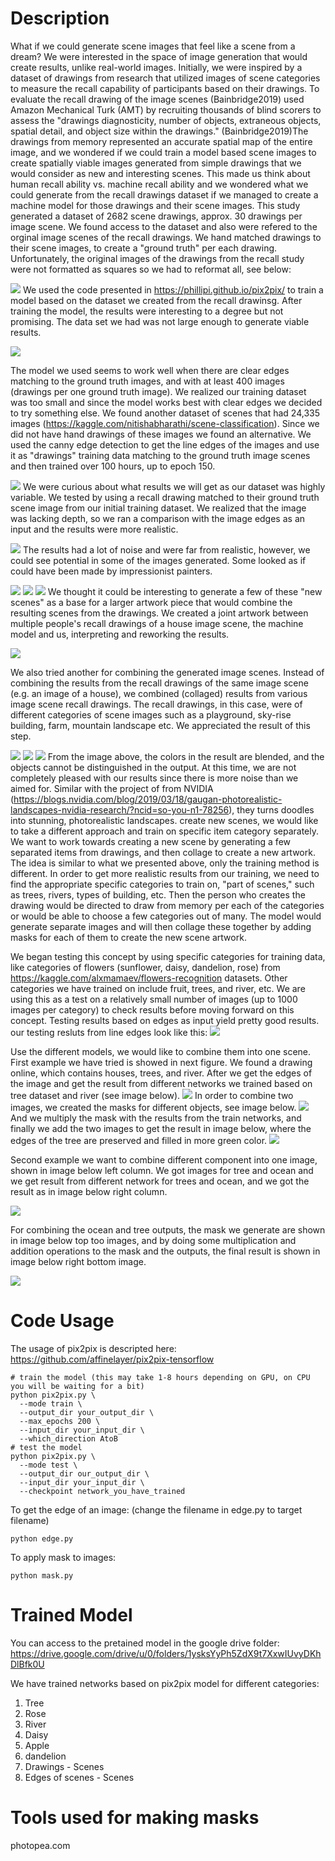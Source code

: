 # Description
What if we could generate scene images that feel like a scene from a dream? We were interested in the space of image generation that would create results, unlike real-world images. Initially, we were inspired by a dataset of drawings from research that utilized images of scene categories to measure the recall capability of participants based on their drawings. To evaluate the recall drawing of the image scenes (Bainbridge2019) used Amazon Mechanical Turk (AMT) by recruiting thousands of blind scorers to assess the "drawings diagnosticity, number of objects, extraneous objects, spatial detail, and object size within the drawings." (Bainbridge2019)The drawings from memory represented an accurate spatial map of the entire image, and we wondered if we could train a model based scene images to create spatially viable images generated from simple drawings that we would consider as new and interesting scenes. This made us think about human recall ability vs. machine recall ability and we wondered what we could generate from the recall drawings dataset if we managed to create a machine model for those drawings and their scene images. This study generated a dataset of 2682 scene drawings, approx. 30 drawings per image scene. We found access to the dataset and also were refered to the orginal image scenes of the recall drawings. We hand matched drawings to their scene images, to create a "ground truth" per each drawing. Unfortunately, the original images of the drawings from the recall study were not formatted as squares so we had to reformat all, see below:

![](ImageForReadme/Initial.jpg)
We used the code presented in https://phillipi.github.io/pix2pix/ to train a model based on the dataset we created from the recall drawinsg. After training the model, the results were interesting to a degree but not promising. The data set we had was not large enough to generate viable results.

![](ImageForReadme/Testing.jpg)

The model we used seems to work well when there are clear edges matching to the ground truth images, and with at least 400 images (drawings per one ground truth image). We realized our training dataset was too small and since the model works best with clear edges we decided to try something else. We found another dataset of scenes that had 24,335 images (https://kaggle.com/nitishabharathi/scene-classification). Since we did not have hand drawings of these images we found an alternative. We used the canny edge detection to get the line edges of the images and use it as "drawings" training data matching to the ground truth image scenes and then trained over 100 hours, up to epoch 150. 

![](ImageForReadme/edges.jpg)
We were curious about what results we will get as our dataset was highly variable. We tested by using a recall drawing matched to their ground truth scene image from our initial training dataset. We realized that the image was lacking depth, so we ran a comparison with the image edges as an input and the results were more realistic.

![](ImageForReadme/depthdrawing.jpg)
The results had a lot of noise and were far from realistic, however, we could see potential in some of the images generated. Some looked as if could have been made by impressionist painters. 

![](ImageForReadme/lighthous.jpge)
![](ImageForReadme/tower.jpg)
![](ImageForReadme/house.jpg)
We thought it could be interesting to generate a few of these "new scenes" as a base for a larger artwork piece that would combine the resulting scenes from the drawings. We created a joint artwork between multiple people's recall drawings of a house image scene, the machine model and us, interpreting and reworking the results.  

![](ImageForReadme/NewScene2.png)

We also tried another for combining the generated image scenes. Instead of combining the results from the recall drawings of the same image scene (e.g. an image of a house), we combined (collaged) results from various image scene recall drawings. The recall drawings, in this case, were of different categories of scene images such as a playground, sky-rise building, farm, mountain landscape etc. We appreciated the result of this step. 

![](ImageForReadme/MultipleScenesImages.png)
![](ImageForReadme/MultipleScenes.jpg)
![](ImageForReadme/NewScene.jpg)
From the image above, the colors in the result are blended, and the objects cannot be distinguished in the output. At this time, we are not completely pleased with our results since there is more noise than we aimed for. Similar with the project of from NVIDIA (https://blogs.nvidia.com/blog/2019/03/18/gaugan-photorealistic-landscapes-nvidia-research/?ncid=so-you-n1-78256), they turns doodles into stunning, photorealistic landscapes.  create new scenes, we would like to take a different approach and train on specific item category separately. We want to work towards creating a new scene by generating a few separated items from drawings, and then collage to create a new artwork. The idea is similar to what we presented above, only the training method is different. In order to get more realistic results from our training, we need to find the appropriate specific categories to train on, "part of scenes," such as trees, rivers, types of building, etc. Then the person who creates the drawing would be directed to draw from memory per each of the categories or would be able to choose a few categories out of many. The model would generate separate images and will then collage these together by adding masks for each of them to create the new scene artwork.  


We began testing this concept by using specific categories for training data, like categories of flowers (sunflower, daisy, dandelion, rose) from https://kaggle.com/alxmamaev/flowers-recognition datasets. Other categories we have trained on include fruit, trees, and river, etc. We are using this as a test on a relatively small number of images (up to 1000 images per category) to check results before moving forward on this concept. Testing results based on edges as input yield pretty good results. our testing resluts from line edges look like this: 
![](ImageForReadme/dd.png)

Use the different models, we would like to combine them into one scene. First example we have tried is showed in next figure. We found a drawing online, which contains houses, trees, and river. After we get the edges of the image and get the result from different networks we trained based on tree dataset and river (see image below).
![](ImageForReadme/outputFromDifferentNetworks.PNG)
In order to combine two images, we created the masks for different objects, see image below.
![](ImageForReadme/mask.PNG)
And we multiply the mask with the results from the train networks, and finally we add the two images to get the result in image below, where the edges of the tree are preserved and filled in more green color. 
![](ImageForReadme/output.PNG)

Second example we want to combine different component into one image, shown in image below left column. We got images for tree and ocean and we get result from different network for trees and ocean, and we got the result as in image below right column.

![](ImageForReadme/treeAndOcean.PNG)

For combining the ocean and tree outputs, the mask we generate are shown in image below top too images, and by doing some multiplication and addition operations to the mask and the outputs, the final result is shown in image below right bottom image. 

![](ImageForReadme/MaskForTreeandOcean.PNG)

# Code Usage
The usage of pix2pix is descripted here: https://github.com/affinelayer/pix2pix-tensorflow

```
# train the model (this may take 1-8 hours depending on GPU, on CPU you will be waiting for a bit)
python pix2pix.py \
  --mode train \
  --output_dir your_output_dir \
  --max_epochs 200 \
  --input_dir your_input_dir \
  --which_direction AtoB
# test the model
python pix2pix.py \
  --mode test \
  --output_dir our_output_dir \
  --input_dir your_input_dir \
  --checkpoint network_you_have_trained
```
To get the edge of an image: (change the filename in edge.py to target filename)
```
python edge.py
```
To apply mask to images:

```
python mask.py
```

# Trained Model 

You can access to the pretained model in the google drive folder: https://drive.google.com/drive/u/0/folders/1ysksYyPh5ZdX9t7XxwIUvyDKhDlBfk0U

We have trained networks based on pix2pix model for different categories:
1. Tree
2. Rose
3. River
4. Daisy
5. Apple
6. dandelion
7. Drawings - Scenes
8. Edges of scenes - Scenes

# Tools used for making masks
photopea.com


